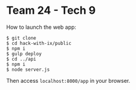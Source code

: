 # Team 24 - Tech 9

How to launch the web app:
```
$ git clone
$ cd hack-with-ix/public
$ npm i
$ gulp deploy
$ cd ../api
$ npm i
$ node server.js
```
Then access `localhost:8000/app` in your browser.
